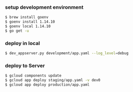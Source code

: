 ### setup development environment
```bash
$ brew install goenv
$ goenv install 1.14.10
$ goenv local 1.14.10
$ go get -u
```

### deploy in local
```bash
$ dev_appserver.py development/app.yaml --log_level=debug
```

### deploy to Server
```bash
$ gcloud components update
$ gcloud app deploy staging/app.yaml -v dev0
$ gcloud app deploy production/app.yaml
```
